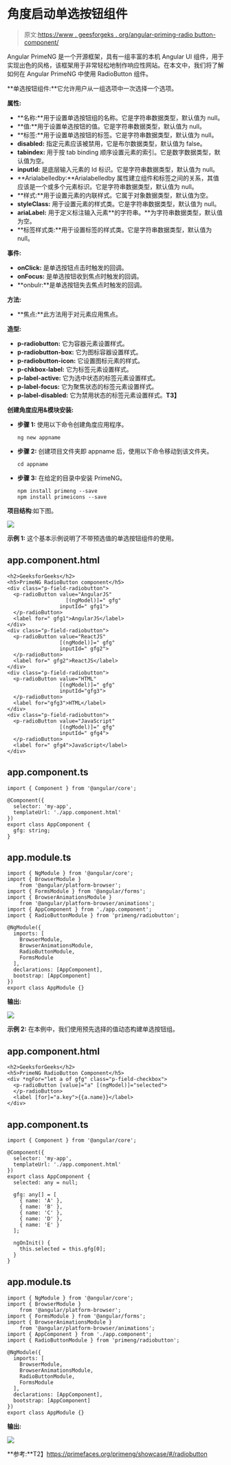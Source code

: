 # 角度启动单选按钮组件

> 原文:[https://www . geesforgeks . org/angular-priming-radio button-component/](https://www.geeksforgeeks.org/angular-primeng-radiobutton-component/)

Angular PrimeNG 是一个开源框架，具有一组丰富的本机 Angular UI 组件，用于实现出色的风格，该框架用于非常轻松地制作响应性网站。在本文中，我们将了解如何在 Angular PrimeNG 中使用 RadioButton 组件。

**单选按钮组件:**它允许用户从一组选项中一次选择一个选项。

**属性:**

*   **名称:**用于设置单选按钮组的名称。它是字符串数据类型，默认值为 null。
*   **值:**用于设置单选按钮的值。它是字符串数据类型，默认值为 null。
*   **标签:**用于设置单选按钮的标签。它是字符串数据类型，默认值为 null。
*   **disabled:** 指定元素应该被禁用，它是布尔数据类型，默认值为 false。
*   **tabindex:** 用于按 tab binding 顺序设置元素的索引。它是数字数据类型，默认值为空。
*   **inputId:** 是底层输入元素的 Id 标识。它是字符串数据类型，默认值为 null。
*   **Arialabelledby:**Arialabelledby 属性建立组件和标签之间的关系，其值应该是一个或多个元素标识。它是字符串数据类型，默认值为 null。
*   **样式:**用于设置元素的内联样式。它属于对象数据类型，默认值为空。
*   **styleClass:** 用于设置元素的样式类。它是字符串数据类型，默认值为 null。
*   **ariaLabel:** 用于定义标注输入元素**的字符串。**为字符串数据类型，默认值为空。
*   **标签样式类:**用于设置标签的样式类。它是字符串数据类型，默认值为 null。

**事件:**

*   **onClick:** 是单选按钮点击时触发的回调。
*   **onFocus:** 是单选按钮收到焦点时触发的回调。
*   **onbulr:**是单选按钮失去焦点时触发的回调。

**方法:**

*   **焦点:**此方法用于对元素应用焦点。

**造型:**

*   **p-radiobutton:** 它为容器元素设置样式。
*   **p-radiobutton-box:** 它为图标容器设置样式。
*   **p-radiobutton-icon:** 它设置图标元素的样式。
*   **p-chkbox-label:** 它为标签元素设置样式。
*   **p-label-active:** 它为选中状态的标签元素设置样式。
*   **p-label-focus:** 它为聚焦状态的标签元素设置样式。
*   **p-label-disabled:** 它为禁用状态的标签元素设置样式。**T3】**

**创建角度应用&模块安装:**

*   **步骤 1:** 使用以下命令创建角度应用程序。

    ```
    ng new appname
    ```

*   **步骤 2:** 创建项目文件夹即 appname 后，使用以下命令移动到该文件夹。

    ```
    cd appname
    ```

*   **步骤 3:** 在给定的目录中安装 PrimeNG。

    ```
    npm install primeng --save
    npm install primeicons --save
    ```

**项目结构**:如下图。

![](img/6e2ac1499ceea2e58d3439c1f9f0d39a.png)

**示例 1:** 这个基本示例说明了不带预选值的单选按钮组件的使用。

## app.component.html

```
<h2>GeeksforGeeks</h2>
<h5>PrimeNG RadioButton component</h5>
<div class="p-field-radiobutton">
  <p-radioButton value="AngularJS" 
                   [(ngModel)]=" gfg" 
                 inputId=" gfg1">
  </p-radioButton>
  <label for=" gfg1">AngularJS</label>
</div>
<div class="p-field-radiobutton">
  <p-radioButton value="ReactJS" 
                 [(ngModel)]=" gfg" 
                 inputId=" gfg2">
  </p-radioButton>
  <label for=" gfg2">ReactJS</label>
</div>
<div class="p-field-radiobutton">
  <p-radioButton value="HTML" 
                 [(ngModel)]=" gfg" 
                 inputId="gfg3">
  </p-radioButton>
  <label for="gfg3">HTML</label>
</div>
<div class="p-field-radiobutton">
  <p-radioButton value="JavaScript" 
                 [(ngModel)]=" gfg" 
                 inputId=" gfg4">
  </p-radioButton>
  <label for=" gfg4">JavaScript</label>
</div>
```

## app.component.ts

```
import { Component } from '@angular/core';

@Component({
  selector: 'my-app',
  templateUrl: './app.component.html'
})
export class AppComponent {
  gfg: string;
}
```

## app.module.ts

```
import { NgModule } from '@angular/core';
import { BrowserModule } 
    from '@angular/platform-browser';
import { FormsModule } from '@angular/forms';
import { BrowserAnimationsModule } 
    from '@angular/platform-browser/animations';
import { AppComponent } from './app.component';
import { RadioButtonModule } from 'primeng/radiobutton';

@NgModule({
  imports: [
    BrowserModule,
    BrowserAnimationsModule,
    RadioButtonModule,
    FormsModule
  ],
  declarations: [AppComponent],
  bootstrap: [AppComponent]
})
export class AppModule {}
```

**输出:**

![](img/f83bd405f30bb2ffe2eb5b1736e4ec21.png)

**示例 2:** 在本例中，我们使用预先选择的值动态构建单选按钮组。

## app.component.html

```
<h2>GeeksforGeeks</h2>
<h5>PrimeNG RadioButton Component</h5>
<div *ngFor="let a of gfg" class="p-field-checkbox">
  <p-radioButton [value]="a" [(ngModel)]="selected">
  </p-radioButton>
  <label [for]="a.key">{{a.name}}</label>
</div>
```

## app.component.ts

```
import { Component } from '@angular/core';

@Component({
  selector: 'my-app',
  templateUrl: './app.component.html'
})
export class AppComponent {
  selected: any = null;

  gfg: any[] = [
    { name: 'A' },
    { name: 'B' },
    { name: 'C' },
    { name: 'D' },
    { name: 'E' }
  ];

  ngOnInit() {
    this.selected = this.gfg[0];
  }
}
```

## app.module.ts

```
import { NgModule } from '@angular/core';
import { BrowserModule } 
    from '@angular/platform-browser';
import { FormsModule } from '@angular/forms';
import { BrowserAnimationsModule } 
    from '@angular/platform-browser/animations';
import { AppComponent } from './app.component';
import { RadioButtonModule } from 'primeng/radiobutton';

@NgModule({
  imports: [
    BrowserModule,
    BrowserAnimationsModule,
    RadioButtonModule,
    FormsModule
  ],
  declarations: [AppComponent],
  bootstrap: [AppComponent]
})
export class AppModule {}
```

**输出:**

![](img/50d3878a49d4d658e2e7c21c666acb54.png)

**参考:**T2】https://primefaces.org/primeng/showcase/#/radiobutton